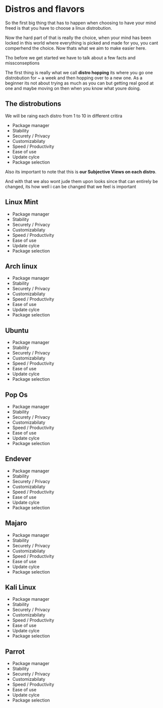 # Distros and flavors

So the first big thing that has to happen when choosing to have your mind freed is that you have to choose a linux distrobution.

Now the hard part of that is really the choice, when your mind has been locked in this world where everything is picked and made for you, you cant comperhend the choice. Now thats what we aim to make easier here.

Tho before we get started we have to talk about a few facts and missconseptions

The first thing is really what we call **distro hopping** its where you go one distrobution for ~ a week and then hopping over to a new one. As a beginner its not about trying as much as you can but getting real good at one and maybe moving on then when you know what youre doing.

## The distrobutions

We will be raing each distro from 1 to 10 in different critira

- Package manager
- Stability
- Securety / Privacy
- Customizabilaty
- Speed / Productivity
- Ease of use
- Update cylce
- Package selection

Also its important to note that this is **our Subjective Views on each distro**.

And with that we also wont jude them upon looks since that can entirely be changed, its how well i can be changed that we feel is important


## Linux Mint  
- Package manager
- Stability
- Securety / Privacy
- Customizabilaty
- Speed / Productivity
- Ease of use
- Update cylce
- Package selection

## Arch linux  
- Package manager
- Stability
- Securety / Privacy
- Customizabilaty
- Speed / Productivity
- Ease of use
- Update cylce
- Package selection

## Ubuntu
- Package manager
- Stability
- Securety / Privacy
- Customizabilaty
- Speed / Productivity
- Ease of use
- Update cylce
- Package selection

## Pop Os
- Package manager
- Stability
- Securety / Privacy
- Customizabilaty
- Speed / Productivity
- Ease of use
- Update cylce
- Package selection

## Endever
- Package manager
- Stability
- Securety / Privacy
- Customizabilaty
- Speed / Productivity
- Ease of use
- Update cylce
- Package selection

## Majaro
- Package manager
- Stability
- Securety / Privacy
- Customizabilaty
- Speed / Productivity
- Ease of use
- Update cylce
- Package selection

## Kali Linux 
- Package manager
- Stability
- Securety / Privacy
- Customizabilaty
- Speed / Productivity
- Ease of use
- Update cylce
- Package selection

## Parrot
- Package manager
- Stability
- Securety / Privacy
- Customizabilaty
- Speed / Productivity
- Ease of use
- Update cylce
- Package selection



